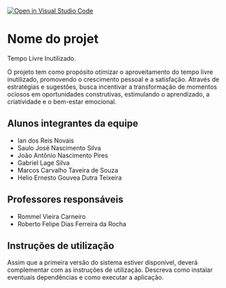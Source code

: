 [![Open in Visual Studio Code](https://classroom.github.com/assets/open-in-vscode-718a45dd9cf7e7f842a935f5ebbe5719a5e09af4491e668f4dbf3b35d5cca122.svg)](https://classroom.github.com/online_ide?assignment_repo_id=11673799&assignment_repo_type=AssignmentRepo)
# Nome do projet

Tempo Livre Inutilizado.

O projeto tem como propósito otimizar o aproveitamento do tempo livre inutilizado, promovendo o crescimento pessoal e a satisfação. Através de estratégias e sugestões, busca incentivar a transformação de momentos ociosos em oportunidades construtivas, estimulando o aprendizado, a criatividade e o bem-estar emocional. 

## Alunos integrantes da equipe

* Ian dos Reis Novais
* Saulo José Nascimento Silva
* João Antônio Nascimento Pires
* Gabriel Lage Silva
* Marcos Carvalho Taveira de Souza
* Helio Ernesto Gouvea Dutra Teixeira

## Professores responsáveis

* Rommel Vieira Carneiro
* Roberto Felipe Dias Ferreira da Rocha

## Instruções de utilização

Assim que a primeira versão do sistema estiver disponível, deverá complementar com as instruções de utilização. Descreva como instalar eventuais dependências e como executar a aplicação.

